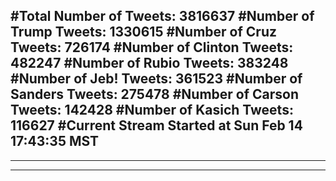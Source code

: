 #Total Number of Tweets: 3816637 
#Number of Trump Tweets: 1330615
#Number of Cruz Tweets: 726174
#Number of Clinton Tweets: 482247
#Number of Rubio Tweets: 383248
#Number of Jeb! Tweets: 361523
#Number of Sanders Tweets: 275478
#Number of Carson Tweets: 142428
#Number of Kasich Tweets: 116627
#Current Stream Started at Sun Feb 14 17:43:35 MST
---
---
---
